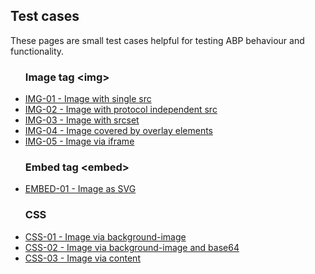<h2>Test cases</h2>
<p>These pages are small test cases helpful for testing ABP behaviour and functionality.</p>
<ul class="abp-pagelist">
  <h3>Image tag &lt;img&gt;</h3>
  <li><a href="testcases/img/01">IMG-01 - Image with single src</a></li>
  <li><a href="testcases/img/02">IMG-02 - Image with protocol independent src</a></li>
  <li><a href="testcases/img/03">IMG-03 - Image with srcset</a></li>
  <li><a href="testcases/img/04">IMG-04 - Image covered by overlay elements</a></li>
  <li><a href="testcases/img/05">IMG-05 - Image via iframe</a></li>
</ul>
<ul class="abp-pagelist">
  <h3>Embed tag &lt;embed&gt;</h3>
  <li><a href="testcases/embed/01">EMBED-01 - Image as SVG</a></li>
</ul>
<ul class="abp-pagelist">
  <h3>CSS</h3>
  <li><a href="testcases/css/01">CSS-01 - Image via background-image</a></li>
  <li><a href="testcases/css/02">CSS-02 - Image via background-image and base64</a></li>
  <li><a href="testcases/css/03">CSS-03 - Image via content</a></li>
</ul>
